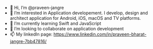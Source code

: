 - 👋 Hi, I’m @praveen-jangre
- 👀 I’m interested in Application developement. I develop, design and architect application for Android, iOS, macOS and TV platforms.
- 🌱 I’m currently learning Swift and JavaScript
- 💞️ I’m looking to collaborate on application development
- 📫 My linkedIn page: https://www.linkedin.com/in/praveen-bharat-jangre-7bb47816/

<!---
praveen-jangre/praveen-jangre is a ✨ special ✨ repository because its `README.md` (this file) appears on your GitHub profile.
You can click the Preview link to take a look at your changes.
--->
